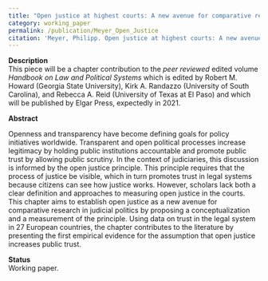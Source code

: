 ```yaml
---
title: "Open justice at highest courts: A new avenue for comparative research."
category: working_paper
permalink: /publication/Meyer_Open_Justice
citation: 'Meyer, Philipp. Open justice at highest courts: A new avenue for comparative research. In: Howard, Robert M., Kirk A. Randazzo, and Rebecca A. Reid (Ed.): Handbook on Law and Political Systems. Cheltenham: Edward Elgar Publishing. [Peer reviewed, Under contract].'
---
```


<p><b>Description</b><br>
This piece will be a chapter contribution to the <i>peer reviewed</i> edited volume <i>Handbook on Law and Political Systems</i> which is edited by Robert M. Howard (Georgia State University), Kirk A. Randazzo (University of South Carolina), and Rebecca A. Reid (University of Texas at El Paso) and which will be published by Elgar Press, expectedly in 2021.</p> 

<p><b>Abstract</b><br>
<p>Openness and transparency have become defining goals for policy initiatives worldwide. Transparent and open political processes increase legitimacy by holding public institutions accountable and promote public trust by allowing public scrutiny. In the context of judiciaries, this discussion is informed by the open justice principle. This principle requires that the process of justice be visible, which in turn promotes trust in legal systems because citizens can see how justice works. However, scholars lack both a clear definition and approaches to measuring open justice in the courts. This chapter aims to establish open justice as a new avenue for comparative research in judicial politics by proposing a conceptualization and a measurement of the principle. Using data on trust in the legal system in 27 European countries, the chapter contributes to the literature by presenting the first empirical evidence for the assumption that open justice increases public trust.</p>

<p><b>Status</b><br>
Working paper.</p>
